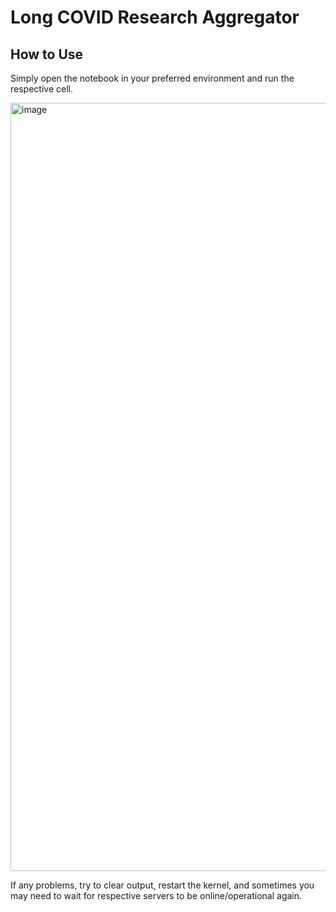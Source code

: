 # Long COVID Research Aggregator

## How to Use

Simply open the notebook in your preferred environment and run the respective cell. 

<img width="1229" alt="image" src="https://github.com/user-attachments/assets/8ff9e802-43e9-493b-a29c-278ca2b42d28">

If any problems, try to clear output, restart the kernel, and sometimes you may need to wait for respective servers to be online/operational again.
